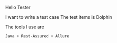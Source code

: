 Hello Tester

I want to write a test case
The test items is Dolphin


The tools I use are

```shell
Java + Rest-Assured + Allure
```
